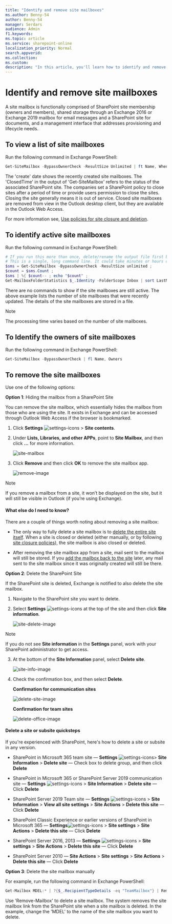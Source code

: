 ```yaml
---
title: "Identify and remove site mailboxes"
ms.author: Benny-54
author: Benny-54
manager: Serdars
audience: Admin
f1.keywords:
ms.topic: article
ms.service: sharepoint-online
localization_priority: Normal
search.appverid:
ms.collection:  
ms.custom:
description: "In this article, you'll learn how to identify and remove site mailboxes in SharePoint."
---
```


# Identify and remove site mailboxes

A site mailbox is functionally comprised of SharePoint site membership (owners and members), shared storage through an Exchange 2016 or Exchange 2019 mailbox for email messages and a SharePoint site for documents, and a management interface that addresses provisioning and lifecycle needs.

## To view a list of site mailboxes

Run the following command in Exchange PowerShell:

```Powershell
Get-SiteMailbox -BypassOwnerCheck -ResultSize Unlimited | ft Name, WhenCreated, ClosedTime, SharePointUrl -AutoSize
```

The 'create' date shows the recently created site mailboxes. 
The 'ClosedTime' in the output of 'Get-SiteMailbox' refers to the status of the associated SharePoint site. The companies set a SharePoint policy to close sites after a period of time or provide users permission to close the sites. Closing the site generally means it is out of service. Closed site mailboxes are removed from view in the Outlook desktop client, but they are available in the Outlook Web Access.

For more information see, [Use policies for site closure and deletion](https://support.office.com/article/use-policies-for-site-closure-and-deletion-a8280d82-27fd-48c5-9adf-8a5431208ba5).

## To identify active site mailboxes

Run the following command in Exchange PowerShell:

```powershell
# If you run this more than once, delete/rename the output file first because this command appends to it.
# This is a single, long command line. It could take minutes or hours depending on the number of site mailboxes; thus, the countdown.
$sms = Get-SiteMailbox -BypassOwnerCheck -ResultSize unlimited ; 
$count = $sms.Count ; 
$sms | %{ $count-- ; echo "$count" ; 
Get-MailboxFolderStatistics $_.Identity -FolderScope Inbox | sort LastModifiedTime -Descending | ft Identity,LastModifiedTime >> c:\temp\sitemailboxes.txt 
```

There are no commands to show if the site mailboxes are still active. The above example lists the number of site mailboxes that were recently updated. The details of the site mailboxes are stored in a file. 

>[!NOTE]
> The processing time varies based on the number of site mailboxes.

## To Identify the owners of site mailboxes

Run the following command in Exchange PowerShell:

```powershell
Get-SiteMailbox -BypassOwnerCheck | fl Name, Owners
```

## To remove the site mailboxes

Use one of the following options:

**Option 1**: Hiding the mailbox from a SharePoint Site

You can remove the site mailbox, which essentially hides the mailbox from those who are using the site. It exists in Exchange and can be accessed through Outlook Web Access if the browser is bookmarked.

1. Click **Settings** ![settings-icons](media/settings-icon.png) > **Site contents**.

2. Under **Lists, Libraries, and other APPs**, point to **Site Mailbox**, and then click **…** for more information.

   ![site-mailbox](media/site-mailbox-image1.png)

3. Click **Remove** and then click **OK** to remove the site mailbox app.

   ![remove-image](media/site-mailbox-remove-image.png)

>[!NOTE]
> If you remove a mailbox from a site, it won’t be displayed on the site, but it will still be visible in Outlook (if you’re using Exchange).

#### What else do I need to know?
There are a couple of things worth noting about removing a site mailbox:
- The only way to fully delete a site mailbox is to [delete the entire site itself](https://support.microsoft.com/office/delete-a-sharepoint-site-or-subsite-bc37b743-0cef-475e-9a8c-8fc4d40179fb). When a site is closed or deleted (either manually, or by following [site closure policies](https://support.microsoft.com/en-us/office/use-policies-for-site-closure-and-deletion-a8280d82-27fd-48c5-9adf-8a5431208ba5)), the site mailbox is also closed or deleted.

- After removing the site mailbox app from a site, mail sent to the mailbox will still be stored. If you [add the mailbox back to the site](https://support.microsoft.com/office/add-a-site-mailbox-to-keep-email-in-context-cccaa235-c611-48e3-9653-0b9e161840e7) later, any mail sent to the site mailbox since it was originally created will still be there.

**Option 2**: Delete the SharePoint Site

If the SharePoint site is deleted, Exchange is notified to also delete the site mailbox.

1.	Navigate to the SharePoint site you want to delete.

2.	Select **Settings** ![settings-icons](media/settings-icon.png) at the top of the site and then click **Site information**.

    ![site-delete-image](media/option2-site-delete-image1.png)
    
>[!NOTE]
> If you do not see **Site information** in the **Settings** panel, work with your SharePoint administrator to get access.

3.	At the bottom of the **Site Information** panel, select **Delete site**.

    ![site-info-image](media/option2-site-information-delete-image2.png)

4.	Check the confirmation box, and then select **Delete**.

    **Confirmation for communication sites**

    ![delete-site-image](media/option2-site-delete-image3.png)

    **Confirmation for team sites**

    ![delete-office-image](media/option2-site-delete-image4.png)

#### Delete a site or subsite quicksteps

If you're experienced with SharePoint, here's how to delete a site or subsite in any version.
- SharePoint in Microsoft 365 team site — **Settings** ![settings-icons](media/settings-icon.png)> **Site Information** > **Delete site** — Check box to delete group, and then click **Delete**

- SharePoint in Microsoft 365 or SharePoint Server 2019 communication site — **Settings** ![settings-icons](media/settings-icon.png) > **Site Information** >  **Delete site** — Click **Delete**

- SharePoint Server 2019 Team site — **Settings** ![settings-icons](media/settings-icon.png) > **Site Information** > **View all site settings** >  **Site Actions** >  **Delete this site** — Click **Delete**

- SharePoint Classic Experience or earlier versions of SharePoint in Microsoft 365 — **Settings**![settings-icons](media/settings-icon.png) >  **Site settings** > **Site Actions** > **Delete this site** — Click **Delete**

- SharePoint Server 2016, 2013 — **Settings** ![settings-icons](media/settings-icon.png) > **Site settings** > **Site Actions** > **Delete this site** — Click **Delete**

- SharePoint Server 2010 — **Site Actions** >  **Site settings** >  **Site Actions** > **Delete this site** — Click **Delete**

**Option 3**: Delete the site mailbox manually

For example, run the following command in Exchange PowerShell:

```powershell
Get-Mailbox MDEL:* | ?{$_.RecipientTypeDetails -eq "TeamMailbox"} | Remove-Mailbox -Confirm:$false
```
Use 'Remove-Mailbox' to delete a site mailbox. The system removes the site mailbox link from the SharePoint site when a site mailbox is deleted. In the example, change the 'MDEL' to the name of the site mailbox you want to delete.

